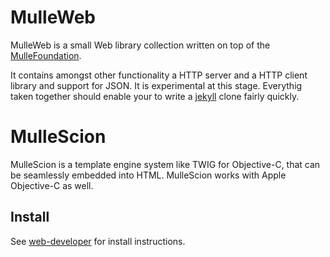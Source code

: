 # MulleWeb 

MulleWeb is a small Web library collection written on top of the [MulleFoundation](//MulleFoundation.github.io).

It contains amongst other functionality a HTTP server and a HTTP client library and support for JSON. It is experimental at
this stage. Everythig taken together should enable your to write a [jekyll](https://jekyllrb.com/) clone fairly quickly.

# MulleScion 

MulleScion is a template engine system like TWIG for Objective-C, that can be seamlessly embedded into HTML. MulleScion
works with Apple Objective-C as well.

## Install

See [web-developer](//github.com/MulleWeb/web-developer) for install instructions.
